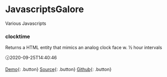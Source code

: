 # JavascriptsGalore
<link rel="stylesheet" href="src/button.css">


Various Javascripts

### clocktime

Returns a HTML entity that mimics an analog clock face w. ½ hour intervals

🕝2020-09-25T14:40:46 

[Demo](test/clocktime.test.html){: .button} [Source](src/clocktime.js){: .button} [Github](https://github.com/Clicketyclick/JavascriptsGalore/){: .button}

